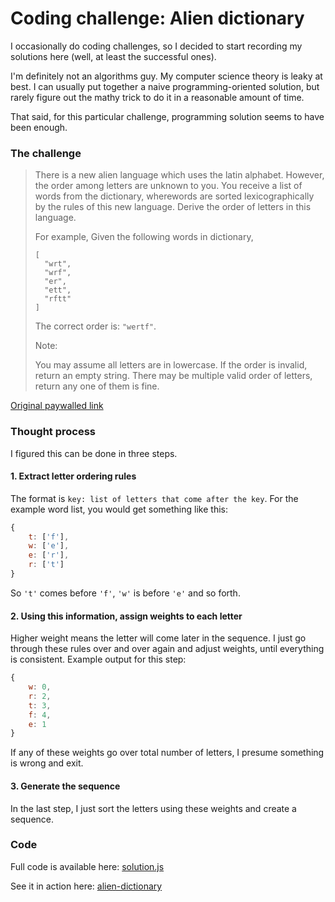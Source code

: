 
[//]: # (@remove_next_line)

# Coding challenge: Alien dictionary

I occasionally do coding challenges, so I decided to start recording my solutions here (well, at least the successful ones).

I'm definitely not an algorithms guy. My computer science theory is leaky at best. I can usually put together a naive programming-oriented solution, but rarely figure out the mathy trick to do it in a reasonable amount of time.

That said, for this particular challenge, programming solution seems to have been enough.

### The challenge

> There is a new alien language which uses the latin alphabet. However, the order among letters are unknown to you. You receive a list of words from the dictionary, wherewords are sorted lexicographically by the rules of this new language. Derive the order of letters in this language.
> 
> For example,
Given the following words in dictionary,
> 
> ```
> [
> 	"wrt",
> 	"wrf",
> 	"er",
> 	"ett",
> 	"rftt"
> ]
> ```
> 
> The correct order is: `"wertf"`.
> 
> Note:
> 
> You may assume all letters are in lowercase.
> If the order is invalid, return an empty string.
> There may be multiple valid order of letters, return any one of them is fine.

[Original paywalled link](https://leetcode.com/problems/alien-dictionary/)

### Thought process

I figured this can be done in three steps.

#### 1. Extract letter ordering rules

The format is `key: list of letters that come after the key`. For the example word list, you would get something like this:

```javascript
{
	t: ['f'],
	w: ['e'],
	e: ['r'],
	r: ['t']
}
```

So `'t'` comes before `'f'`, `'w'` is before `'e'` and so forth.

#### 2. Using this information, assign weights to each letter

Higher weight means the letter will come later in the sequence. I just go through these rules over and over again and adjust weights, until everything is consistent. Example output for this step:

```javascript
{
	w: 0,
	r: 2,
	t: 3,
	f: 4,
	e: 1
}
```

If any of these weights go over total number of letters, I presume something is wrong and exit.

#### 3. Generate the sequence

In the last step, I just sort the letters using these weights and create a sequence.

### Code

[//]: # (@include_code_file solution.js javascript)

Full code is available here: [solution.js](https://github.com/panta82/alien-dictionary/blob/master/solution.js)

See it in action here: [alien-dictionary](https://panta82.github.io/alien-dictionary/)

